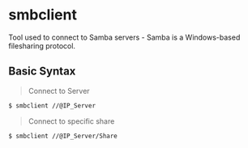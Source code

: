 # smbclient
Tool used to connect to Samba servers - Samba is a Windows-based filesharing protocol.

## Basic Syntax
> Connect to Server
```bash
$ smbclient //@IP_Server
```

> Connect to specific share
```bash
$ smbclient //@IP_Server/Share
```
